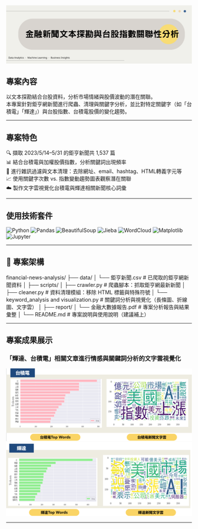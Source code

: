 <!-- 🧋 奶茶風 README：金融新聞文本探勘與台股指數關聯性分析 -->

<p align="center">
  <img src="https://github.com/Sandyzhen/TWStockNews-NLP-Analysis/blob/main/image/%E9%87%91%E8%9E%8D%E6%96%87%E6%9C%AC.png" width="1000px" alt="Financial News Project Banner"/>
</p>

## 專案內容
以文本探勘結合台股資料，分析市場情緒與股價波動的潛在關聯。  
本專案針對鉅亨網新聞進行爬蟲、清理與關鍵字分析，並比對特定關鍵字（如「台積電」「輝達」）與台股指數、台積電股價的變化趨勢。

---

## 專案特色

🔍 擷取 2023/5/14–5/31 的鉅亨新聞共 1,537 篇  
📊 結合台積電與加權股價指數，分析關鍵詞出現頻率  
🧹 進行雜訊過濾與文本清理：去除網址、email、hashtag、HTML轉義字元等  
📈 使用關鍵字次數 vs. 指數變動趨勢圖表觀察潛在關聯  
☁️ 製作文字雲視覺化台積電與輝達相關新聞核心詞彙  

---

## 使用技術套件
![Python](https://img.shields.io/badge/PYTHON-6E6A75?style=for-the-badge&logo=python&logoColor=white)
![Pandas](https://img.shields.io/badge/PANDAS-7C7782?style=for-the-badge&logo=pandas&logoColor=white)
![BeautifulSoup](https://img.shields.io/badge/BEAUTIFULSOUP-998B82?style=for-the-badge)
![Jieba](https://img.shields.io/badge/JIEBA-%E6%96%87%E5%AD%97%E6%96%B7%E8%A9%9E-AE9E8E?style=for-the-badge)
![WordCloud](https://img.shields.io/badge/WORDCLOUD-CBBFA5?style=for-the-badge)
![Matplotlib](https://img.shields.io/badge/MATPLOTLIB-D5C8A1?style=for-the-badge)
![Jupyter](https://img.shields.io/badge/JUPYTER-EFE4CF?style=for-the-badge&logo=jupyter)





---
## 📁 專案架構
financial-news-analysis/
├── data/
│   └── 鉅亨新聞.csv                     # 已爬取的鉅亨網新聞資料
│
├── scripts/
│   ├── crawler.py # 爬蟲腳本：抓取鉅亨網最新新聞
│   ├── cleaner.py # 資料清理模組：移除 HTML 標籤與特殊符號
│   └── keyword_analysis and visualization.py # 關鍵詞分析與視覺化（長條圖、折線圖、文字雲）
│
├── report/
│   └── 金融大數據報告.pdf            # 專案分析報告與結果彙整
│
└── README.md                        # 專案說明與使用說明（建議補上）

---

## 專案成果展示
### 「輝達、台積電」相關文章進行情感與關鍵詞分析的文字雲視覺化
![TSMC Wordcloud](https://github.com/Sandyzhen/TWStockNews-NLP-Analysis/blob/main/image/%E5%8F%B0%E7%A9%8D.png)
![TSMC Wordcloud](https://github.com/Sandyzhen/TWStockNews-NLP-Analysis/blob/main/image/%E8%BC%9D%E9%81%94.png)



---

